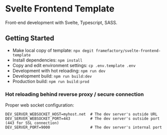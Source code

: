 # Svelte Frontend Template

Front-end development with Svelte, Typescript, SASS.

## Getting Started

- Make local copy of template: `npx degit framefactory/svelte-frontend-template`
- Install dependencies: `npm install`
- Copy and edit environment settings: `cp .env.template .env`
- Development with hot reloading: `npm run dev`
- Development build: `npm run build:dev`
- Production build: `npm run build:prod`

### Hot reloading behind reverse proxy / secure connection

Proper web socket configuration:
```shell script
DEV_SERVER_WEBSOCKET_HOST=myhost.net  # The dev server's outside URL
DEV_SERVER_WEBSOCKET_PORT=443         # The dev server's outside port (443 for SSL connection)
DEV_SERVER_PORT=9000                  # The dev server's internal port
```
